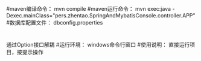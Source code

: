 #maven编译命令：
mvn compile
#maven运行命令：
mvn exec:java -Dexec.mainClass="pers.zhentao.SpringAndMybatisConsole.controller.APP"
#数据库配置文件：
dbconfig.properties
# 
通过Option接口解耦
#运行环境：
windows命令行窗口
#使用说明：
直接运行项目，按提示操作